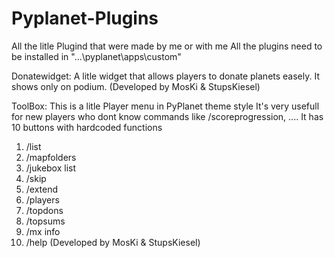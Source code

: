 # Pyplanet-Plugins
All the litle Plugind that were made by me or with me
All the plugins need to be installed in "...\pyplanet\apps\custom\"

Donatewidget: 
A litle widget that allows players to donate planets easely.
It shows only on podium.
(Developed by MosKi & StupsKiesel)

ToolBox: 
This is a litle Player menu in PyPlanet theme style
It's very usefull for new players who dont know commands like /scoreprogression, ....
It has 10 buttons with hardcoded functions
1. /list
2. /mapfolders
3. /jukebox list
4. /skip
5. /extend
6. /players
7. /topdons
8. /topsums
9. /mx info
10. /help
(Developed by MosKi & StupsKiesel)
